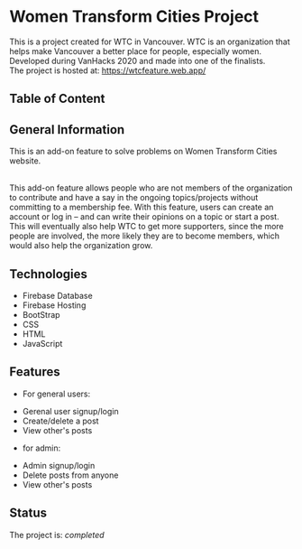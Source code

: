 # Women Transform Cities Project
This is a project created for WTC in Vancouver. WTC is an organization that helps make Vancouver a better place for people, especially women.
</br>
Developed during VanHacks 2020 and made into one of the finalists.
</br>
The project is hosted at: https://wtcfeature.web.app/

## Table of Content

## General Information
This is an add-on feature to solve problems on Women Transform Cities website.

</br>
This add-on feature allows people who are not members of the organization to contribute and have a say in the ongoing topics/projects without committing to a membership fee. With this feature, users can create an account or log in – and can write their opinions on a topic or start a post.
This will eventually also help WTC to get more supporters, since the more people are involved, the more likely they are to become members, which would also help the organization grow.

## Technologies
* Firebase Database
* Firebase Hosting
* BootStrap
* CSS
* HTML
* JavaScript

## Features
* For general users:
- Gerenal user signup/login
- Create/delete a post
- View other's posts
* for admin:
- Admin signup/login
- Delete posts from anyone
- View other's posts

## Status
The project is: _completed_

